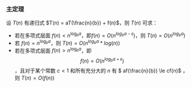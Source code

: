 ### 主定理

设 $T(n)$ 有递归式 $T(n) = aT(\frac{n}{b}) + f(n)$，则 $T(n)$ 可求：

- 若在多项式层面 $f(n) < n^{\log_ba}$，即$f(n) = O(n^{log_ba-\epsilon})$，则 $T(n) = O(n^{log_ba})$
- 若 $f(n) = n^{\log_ba}$，则 $T(n) = O(n^{log_ba}*log(n))$
- 若在多项式层面 $f(n) > n^{\log_ba}$，即$$f(n) = O(n^{log_ba+\epsilon})$$，且对于某个常数 $c < 1$ 和所有充分大的 $n$  有 $ af(\frac{n}{b}) \le cf(n)$ ，则 $T(n) = O(f(n))$